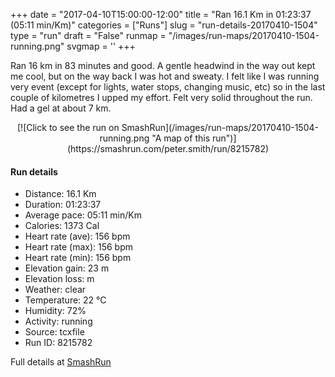 +++
date = "2017-04-10T15:00:00-12:00"
title = "Ran 16.1 Km in 01:23:37 (05:11 min/Km)"
categories = ["Runs"]
slug = "run-details-20170410-1504"
type = "run"
draft = "False"
runmap = "/images/run-maps/20170410-1504-running.png"
svgmap = '<polyline points="0 54, 0 57, 1 57, 4 55, 7 51, 11 49, 12 49, 16 50, 19 47, 29 47, 31 49, 36 53, 41 55, 46 54, 52 53, 52 53, 55 51, 59 52, 62 53, 64 52, 67 49, 65 47, 65 44, 65 44, 72 44, 74 43, 75 42, 80 44, 81 47, 82 47, 85 48, 88 48, 92 46, 100 50, 91 46, 88 48, 86 48, 82 47, 81 46, 80 44, 75 42, 74 43, 71 44, 65 44, 65 44, 65 46, 67 49, 64 52, 61 53, 59 52, 55 51, 52 53, 46 55, 40 55, 36 53, 33 51, 31 49, 29 48, 27 47, 21 47, 19 47, 18 47, 17 48, 15 50, 12 49, 8 50, 6 52">'
+++

Ran 16 km in 83 minutes and good. A gentle headwind in the way out kept me cool, but on the way back I was hot and sweaty. I felt like I was running very event (except for lights, water stops, changing music, etc) so in the last couple of kilometres I upped my effort. Felt very solid throughout the run. Had a gel at about 7 km.

<!--more-->

<center>
[![Click to see the run on SmashRun](/images/run-maps/20170410-1504-running.png "A map of this run")](https://smashrun.com/peter.smith/run/8215782)
</center>

#### Run details

* Distance: 16.1 Km
* Duration: 01:23:37
* Average pace: 05:11 min/Km
* Calories: 1373 Cal
* Heart rate (ave): 156 bpm
* Heart rate (max): 156 bpm
* Heart rate (min): 156 bpm
* Elevation gain: 23 m
* Elevation loss:  m
* Weather: clear
* Temperature: 22 &deg;C
* Humidity: 72%
* Activity: running
* Source: tcxfile
* Run ID: 8215782

Full details at [SmashRun](https://smashrun.com/peter.smith/run/8215782)